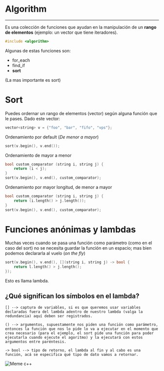 # Algorithm
-----------
Es una colección de funciones que ayudan en la manipulación de un **rango de elementos** (ejemplo: un vector que tiene iteradores).
```c++
#include <algorithm>
```
Algunas de estas funciones son:
- for_each
- find_if
- **sort**

(La mas importante es sort)
# Sort
Puedes ordernar un rango de elementos (vector) según alguna función que le pases.
Dado este vector:
```c++
vector<string> v = {"foo", "bar", "fifo", "vps"};
```
Ordenamiento por default (*De menor a mayor*)
```c++
sort(v.begin(), v.end());
```
Ordenamiento de mayor a menor
```c++
bool custom_comparator (string i, string j) {
    return (i < j);
}
sort(v.begin(), v.end(), custom_comparator);
```
Ordenamiento por mayor longitud, de menor a mayor
```c++
bool custom_comparator (string i, string j) {
    return (i.length() > j.length());
}
sort(v.begin(), v.end(), custom_comparator);
```
# Funciones anónimas y lambdas
Muchas veces cuando se pasa una función como parámetro (como en el caso del sort) no se necesita guardar la función en un espacio; mas bien podemos declararla al vuelo (*on the fly*)
```c++
sort(v.begin(), v.end(), [](string i, string j) -> bool {
    return l.length() > j.length();
});
```
Esto es llama lambda.

## ¿Qué significan los símbolos en el lambda?
    [] --> captura de variables, si es que queremos usar variables declaradas fuera del lambda adentro de nuestro lambda (valga la redundancia) aquí deben ser registrados.

    () --> argumentos, supuestamente nos piden una función como parámetro, entonces la función que nos lo pide lo va a ejecutar en el momento que crea necesario (para el ejemplo, el sort pide una función para poder ejecutarla cuando ejecute el agoritmo) y la ejecutará con estos argumentos entre paréntesis.
    
    -> bool --> tipo de retorno, el lambda al fin y al cabo es una función, acá se especifica qué tipo de dato vamos a retornar.


![Meme c++](http://s2.quickmeme.com/img/85/850a61abc00b53f7c804cc85711cf7d1305da78e5a35aae0b230a660db160c92.jpg)